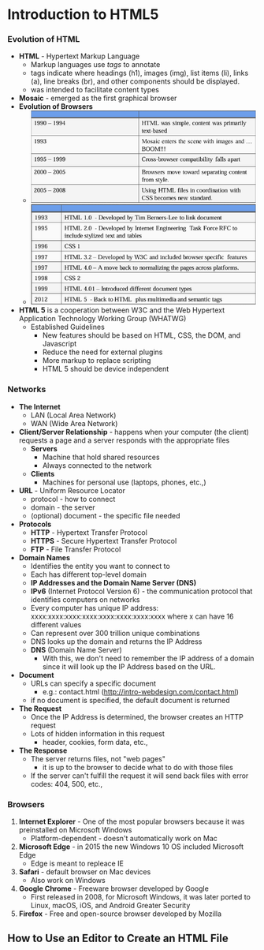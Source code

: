 # Introduction to HTML5

### Evolution of HTML
- **HTML** - Hypertext Markup Language
  - Markup languages use *tags* to annotate 
  - tags indicate where headings (h1), images (img), list items (li), links (a), line breaks (br), and other components should be displayed.
  - was intended to facilitate content types
- **Mosaic** - emerged as the first graphical browser
- **Evolution of Browsers**
  - ![alt text](image.png)
  - ![alt text](image-1.png)
- **HTML 5** is a cooperation between W3C and the Web Hypertext Application Technology Working Group (WHATWG)
  - Established Guidelines
    - New features should be based on HTML, CSS, the DOM, and Javascript
    - Reduce the need for external plugins 
    - More markup to replace scripting
    - HTML 5 should be device independent
  
### Networks
 - **The Internet**
   - LAN (Local Area Network)
   - WAN (Wide Area Network)
 - **Client/Server Relationship** - happens when your computer (the client) requests a page and a server responds with the appropriate files
   - **Servers**
     - Machine that hold shared resources
     - Always connected to the network
   - **Clients**
     - Machines for personal use (laptops, phones, etc.,)
 - **URL** - Uniform Resource Locator
   - protocol - how to connect
   - domain - the server
   - (optional) document - the specific file needed
 - **Protocols**
   - **HTTP** - Hypertext Transfer Protocol
   - **HTTPS** - Secure Hypertext Transfer Protocol
   - **FTP** - File Transfer Protocol
 - **Domain Names**
   - Identifies the entity you want to connect to
   - Each has different top-level domain
   -  **IP Addresses and the Domain Name Server (DNS)**
    - **IPv6** (Internet Protocol Version 6) - the communication protocol that identifies computers on networks
    - Every computer has unique IP address:
        xxxx:xxxx:xxxx:xxxx:xxxx:xxxx:xxxx:xxxx
        where x can have 16 different values
    - Can represent over 300 trillion unique combinations
    - DNS looks up the domain and returns the IP Address
    - **DNS** (Domain Name Server)
      - With this, we don't need to remember the IP address of a domain since it will look up the IP Address based on the URL.
  - **Document**
    - URLs can specify a specific document
      - e.g.: contact.html (http://intro-webdesign.com/contact.html)
    - if no document is specified, the default document is returned
  - **The Request**
    - Once the IP Address is determined, the browser creates an HTTP request
    - Lots of hidden information in this request
      - header, cookies, form data, etc.,
  - **The Response**
    - The server returns files, not "web pages"
      - it is up to the browser to decide what to do with those files
    - If the server can't fulfill the request it will send back files with error codes: 404, 500, etc.,

### Browsers
1. **Internet Explorer** - One of the most popular browsers because it was preinstalled on Microsoft Windows
   - Platform-dependent - doesn't automatically work on Mac
2. **Microsoft Edge** - in 2015 the new Windows 10 OS included Microsoft Edge
   - Edge is meant to repleace IE
3. **Safari** - default browser on Mac devices
   - Also work on Windows
4. **Google Chrome** - Freeware browser developed by Google
   - First released in 2008, for Microsoft Windows, it was later ported to Linux, macOS, iOS, and Android Greater Security
5. **Firefox** - Free and open-source browser developed by Mozilla


## How to Use an Editor to Create an HTML File

